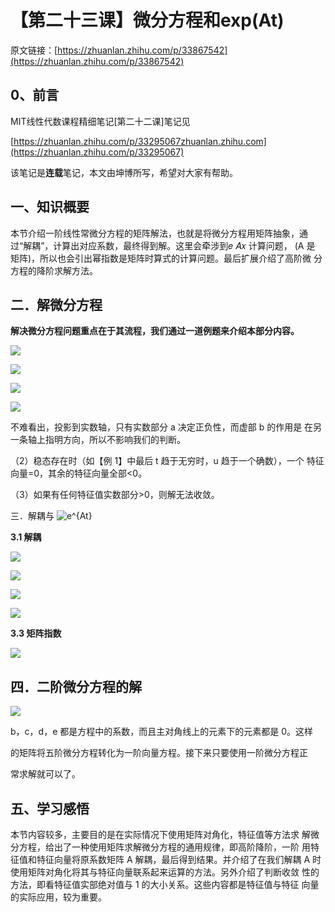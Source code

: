 # 【第二十三课】微分方程和exp\(At\)

原文链接：[https://zhuanlan.zhihu.com/p/33867542](https://zhuanlan.zhihu.com/p/33867542)

## **0、前言**

MIT线性代数课程精细笔记\[第二十二课\]笔记见

[https://zhuanlan.zhihu.com/p/33295067​zhuanlan.zhihu.com](https://zhuanlan.zhihu.com/p/33295067)

该笔记是**连载**笔记，本文由坤博所写，希望对大家有帮助。

## **一、知识概要**

本节介绍一阶线性常微分方程的矩阵解法，也就是将微分方程用矩阵抽象，通 过“解耦”，计算出对应系数，最终得到解。这里会牵涉到𝑒 𝐴𝑥 计算问题， \(A 是 矩阵\)，所以也会引出幂指数是矩阵时算式的计算问题。最后扩展介绍了高阶微 分方程的降阶求解方法。

## **二．解微分方程**

**解决微分方程问题重点在于其流程，我们通过一道例题来介绍本部分内容。**

![](https://pic1.zhimg.com/80/v2-232393151c6df100d7b5813ec105662a_hd.jpg)

![](https://pic2.zhimg.com/80/v2-817a7355cb18ca2c84082bd0c93be0cc_hd.jpg)

![](https://pic1.zhimg.com/80/v2-c7611f2785cf0fb0ead0fa40563d5f24_hd.jpg)

![](https://pic2.zhimg.com/80/v2-864067049a6411dcbfd4eec5289b88b9_hd.jpg)

不难看出，投影到实数轴，只有实数部分 a 决定正负性，而虚部 b 的作用是 在另一条轴上指明方向，所以不影响我们的判断。

（2）稳态存在时（如【例 1】中最后 t 趋于无穷时，u 趋于一个确数），一个 特征向量=0，其余的特征向量全部&lt;0。

（3）如果有任何特征值实数部分&gt;0，则解无法收敛。

三．解耦与 ![](https://www.zhihu.com/equation?tex=e^{At}+ "e^{At} ")

**3.1 解耦**

![](https://pic4.zhimg.com/80/v2-f6d93004566cfdeb1cae3a4e02451e03_hd.jpg)

![](https://pic3.zhimg.com/80/v2-5114dc03e5e3ff6a53f9a4adefa89eea_hd.jpg)

![](https://pic2.zhimg.com/80/v2-cae7ce3364c2392597832cbd75bbb294_hd.jpg)

![](https://pic2.zhimg.com/80/v2-8841eeee4c525fcc76cf9300bb80f067_hd.jpg)

**3.3 矩阵指数**

![](https://pic1.zhimg.com/80/v2-e59b88fbf14b7f0c65d7a510629b3b11_hd.jpg)

## **四．二阶微分方程的解**

![](https://pic1.zhimg.com/80/v2-bf1584d00ebc45ff6a7e53f0ead7d08d_hd.jpg)

b，c，d，e 都是方程中的系数，而且主对角线上的元素下的元素都是 0。这样

的矩阵将五阶微分方程转化为一阶向量方程。接下来只要使用一阶微分方程正

常求解就可以了。

## **五、学习感悟**

本节内容较多，主要目的是在实际情况下使用矩阵对角化，特征值等方法求 解微分方程，给出了一种使用矩阵求解微分方程的通用规律，即高阶降阶，一阶 用特征值和特征向量将原系数矩阵 A 解耦，最后得到结果。并介绍了在我们解耦 A 时使用矩阵对角化将其与特征向量联系起来运算的方法。另外介绍了判断收敛 性的方法，即看特征值实部绝对值与 1 的大小关系。这些内容都是特征值与特征 向量的实际应用，较为重要。

